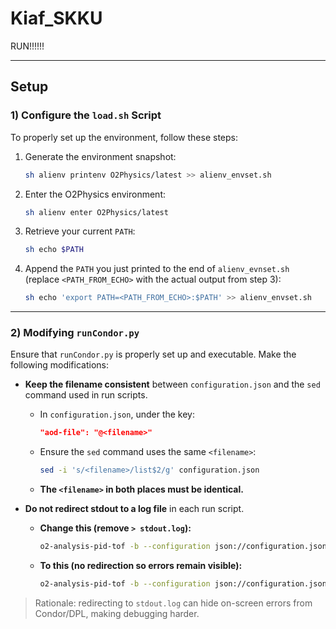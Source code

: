 # Kiaf_SKKU

RUN!!!!!!

---

## Setup

### 1) Configure the `load.sh` Script

To properly set up the environment, follow these steps:

1. Generate the environment snapshot:
   ```bash
   sh alienv printenv O2Physics/latest >> alienv_envset.sh
   ```
2. Enter the O2Physics environment:
   ```bash
   sh alienv enter O2Physics/latest
   ```
3. Retrieve your current `PATH`:
   ```bash
   sh echo $PATH
   ```
4. Append the `PATH` you just printed to the end of `alienv_evnset.sh` (replace `<PATH_FROM_ECHO>` with the actual output from step 3):
   ```bash
   sh echo 'export PATH=<PATH_FROM_ECHO>:$PATH' >> alienv_envset.sh
   ```
---

### 2) Modifying `runCondor.py`

Ensure that `runCondor.py` is properly set up and executable. Make the following modifications:

- **Keep the filename consistent** between `configuration.json` and the `sed` command used in run scripts.
  - In `configuration.json`, under the key:
    ```json
    "aod-file": "@<filename>"
    ```
  - Ensure the `sed` command uses the same `<filename>`:
    ```bash
    sed -i 's/<filename>/list$2/g' configuration.json
    ```
  - **The `<filename>` in both places must be identical.**

- **Do not redirect stdout to a log file** in each run script.
  - **Change this (remove `> stdout.log`):**
    ```bash
    o2-analysis-pid-tof -b --configuration json://configuration.json --aod-file @{mainDir}/{workDir}/macro/list$2 > stdout.log
    ```
  - **To this (no redirection so errors remain visible):**
    ```bash
    o2-analysis-pid-tof -b --configuration json://configuration.json --aod-file @{mainDir}/{workDir}/macro/list$2
    ```

> Rationale: redirecting to `stdout.log` can hide on-screen errors from Condor/DPL, making debugging harder.